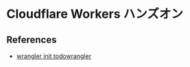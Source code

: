 # Cloudflare Workers ハンズオン

## References

- [wrangler init todowrangler](https://zenn.dev/kameoncloud/articles/7236a2c6ad35c0)
